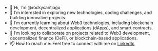 - 👋 Hi, I’m @rockysantiago
- 👀 I’m interested in exploring new technologies, coding challenges, and building innovative projects.
- 🌱 I’m currently learning about Web3 technologies, including blockchain development, decentralized applications (dApps), and smart contracts.
- 💞️ I’m looking to collaborate on projects related to Web3 development, decentralized finance (DeFi), or blockchain-based applications.
- 📫 How to reach me: Feel free to connect with me on [LinkedIn](https://www.linkedin.com/in/rockysantiago/). 

<!---
rockysantiago/rockysantiago is a ✨ special ✨ repository because its `README.md` (this file) appears on your GitHub profile.
You can click the Preview link to take a look at your changes.
--->
